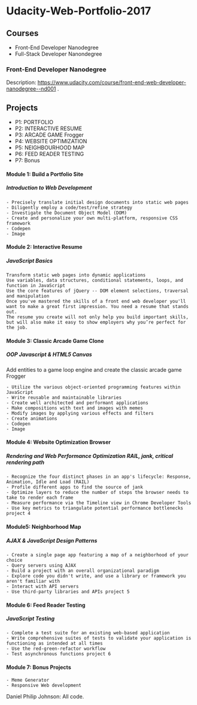 # Udacity-Web-Portfolio-2017

## Courses
- Front-End Developer Nanodegree
- Full-Stack Developer Nanondegree

### Front-End Developer Nanodegree
Description: https://www.udacity.com/course/front-end-web-developer-nanodegree--nd001 . 

Projects
-----------------
- P1: PORTFOLIO 	
- P2: INTERACTIVE RESUME
- P3: ARCADE GAME Frogger 	
- P4: WEBSITE OPTIMIZATION 	
- P5: NEIGHBOURHOOD MAP 	
- P6: FEED READER TESTING 
- P7: Bonus 


#### Module 1: Build a Portfolio Site
##### Introduction to Web Development

    - Precisely translate initial design documents into static web pages
    - Diligently employ a code/test/refine strategy
    - Investigate the Document Object Model (DOM)
    - Create and personalize your own multi-platform, responsive CSS framework 
    - Codepen
    - Image

#### Module 2: Interactive Resume
##### JavaScript Basics

    Transform static web pages into dynamic applications
    Use variables, data structures, conditional statements, loops, and function in JavaScript
    Use the core features of jQuery -- DOM element selections, traversal and manipulation
    Once you've mastered the skills of a front end web developer you'll want to make a great first impression. You need a resume that stands out.
    The resume you create will not only help you build important skills, but will also make it easy to show employers why you’re perfect for the job.

#### Module 3: Classic Arcade Game Clone  
##### OOP Javascript & HTML5 Canvas

Add entities to a game loop engine and create the classic arcade game Frogger

    - Utilize the various object-oriented programming features within JavaScript
    - Write reusable and maintainable libraries
    - Create well architected and performant applications
    - Make compositions with text and images with memes
    - Modify images by applying various effects and filters
    - Create animations
    - Codepen
    - Image

#### Module 4: Website Optimization Browser
##### Rendering and Web Performance Optimization RAIL, jank, critical rendering path
    - Recognize the four distinct phases in an app's lifecycle: Response, Animation, Idle and Load (RAIL)
    - Profile different apps to find the source of jank
    - Optimize layers to reduce the number of steps the browser needs to take to render each frame
    - Measure performance via the Timeline view in Chrome Developer Tools
    - Use key metrics to triangulate potential performance bottlenecks project 4

#### Module5: Neighborhood Map
##### AJAX & JavaScript Design Patterns

    - Create a single page app featuring a map of a neighborhood of your choice
    - Query servers using AJAX
    - Build a project with an overall organizational paradigm
    - Explore code you didn't write, and use a library or framework you aren't familiar with
    - Interact with API servers
    - Use third-party libraries and APIs project 5

#### Module 6: Feed Reader Testing
##### JavaScript Testing

    - Complete a test suite for an existing web-based application
    - Write comprehensive suites of tests to validate your application is functioning as intended at all times
    - Use the red-green-refactor workflow
    - Test asynchronous functions project 6

#### Module 7: Bonus Projects
    - Meme Generator
    - Responsive Web development

    
Daniel Philip Johnson: All code.
